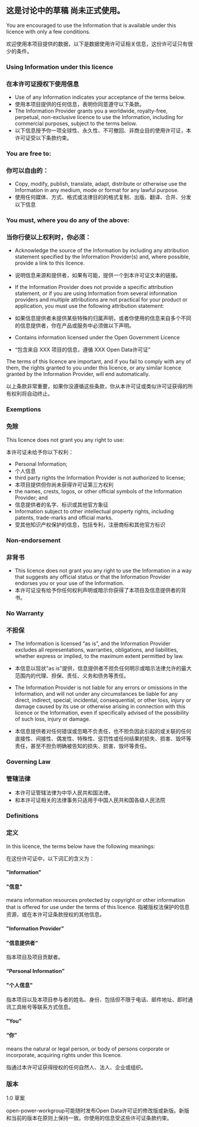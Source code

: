 ## 这是讨论中的草稿 尚未正式使用。

You are encouraged to use the Information that is available under this licence with only a few conditions.

欢迎使用本项目提供的数据，以下是数据使用许可证相关信息，这份许可证只有很少的条件。

### Using Information under this licence
### 在本许可证授权下使用信息

* Use of any Information indicates your acceptance of the terms below.
* 使用本项目提供的任何信息，表明你同意遵守以下条款。
* The Information Provider grants you a worldwide, royalty-free, perpetual, non-exclusive licence to use the Information, including for commercial purposes, subject to the terms below.
* 以下信息授予你一项全球性、永久性、不可撤回、非商业目的使用许可证，本许可证受以下条款约束。

### You are free to:
### 你可以自由的：

* Copy, modify, publish, translate, adapt, distribute or otherwise use the Information in any medium, mode or format for any lawful purpose.
* 使用任何媒体、方式、格式或法律目的的格式复制、出版、翻译、合并、分发以下信息

### You must, where you do any of the above:
### 当你行使以上权利时，你必须：

* Acknowledge the source of the Information by including any attribution statement specified by the Information Provider(s) and, where possible, provide a link to this licence.
* 说明信息来源和提供者，如果有可能，提供一个到本许可证文本的链接。
* If the Information Provider does not provide a specific attribution statement, or if you are using Information from several information providers and multiple attributions are not practical for your product or application, you must use the following attribution statement:
* 如果信息提供者未提供某些特殊的归属声明，或者你使用的信息来自多个不同的信息提供者，你在产品或服务中必须做以下声明。

* Contains information licensed under the Open Government Licence 
* “包含来自 XXX 项目的信息，遵循 XXX Open Data许可证”

The terms of this licence are important, and if you fail to comply with any of them, the rights granted to you under this licence, or any similar licence granted by the Information Provider, will end automatically.

以上条款非常重要，如果你没遵循这些条款，你从本许可证或类似许可证获得的所有权利将自动终止。


### Exemptions
### 免除
This licence does not grant you any right to use:

本许可证未给予你以下权利：

* Personal Information;
* 个人信息
* third party rights the Information Provider is not authorized to license;
* 本项目提供但你尚未获得许可证第三方权利 
* the names, crests, logos, or other official symbols of the Information Provider; and
* 信息提供者的名字、标识或其他官方象征
* Information subject to other intellectual property rights, including patents, trade-marks and official marks.
* 受其他知识产权保护的信息，包括专利，注册商标和其他官方标识

### Non-endorsement
### 非背书

* This licence does not grant you any right to use the Information in a way that suggests any official status or that the Information Provider endorses you or your use of the Information.
* 本许可证没有给予你任何权利声明或暗示你获得了本项目及信息提供者的背书。

### No Warranty
### 不担保

* The Information is licensed “as is”, and the Information Provider excludes all representations, warranties, obligations, and liabilities, whether express or implied, to the maximum extent permitted by law.
* 本信息以现状"as is"提供，信息提供者不担负任何明示或暗示法律允许的最大范围内的代理、担保、责任、义务和债务等责任。

* The Information Provider is not liable for any errors or omissions in the Information, and will not under any circumstances be liable for any direct, indirect, special, incidental, consequential, or other loss, injury or damage caused by its use or otherwise arising in connection with this licence or the Information, even if specifically advised of the possibility of such loss, injury or damage.
* 本信息提供者对任何错误或忽略不负责任，也不担负因此引起的或关联的任何直接性、间接性、偶发性、特殊性、惩罚性或任何结果的损失、损害、毁坏等责任，甚至不担负明确被告知的损失、损害、毁坏等责任。

### Governing Law
### 管辖法律

* 本许可证管辖法律为中华人民共和国法律。
* 和本许可证相关的法律事务只适用于中国人民共和国各级人民法院


### Definitions
### 定义

In this licence, the terms below have the following meanings:

在这份许可证中，以下词汇的含义为：

#### "Information"
#### "信息"
means information resources protected by copyright or other information that is offered for use under the terms of this licence.
指被版权法保护的信息资源，或在本许可证条款授权的其他信息。

#### "Information Provider"
#### "信息提供者“

指本项目及项目贡献者。

####  “Personal Information”
####  "个人信息"
指本项目以及本项目参与者的姓名、身份、包括但不限于电话、邮件地址、即时通讯工具帐号等联系方式信息。

#### "You"
####  “你”
means the natural or legal person, or body of persons corporate or incorporate, acquiring rights under this licence.

指通过本许可证获得授权的任何自然人、法人、企业或组织。

### 版本

1.0 草案

open-power-workgroup可能随时发布Open Data许可证的修改版或新版。新版和当前的版本在原则上保持一致。你使用的信息受这些许可证条款约束。

